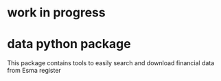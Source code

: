 # work in progress
# data python package

This package contains tools to easily search and download financial data from Esma register
